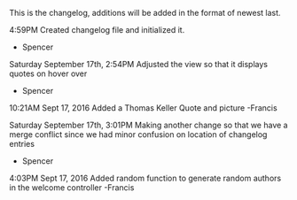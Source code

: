 This is the changelog, additions will be added in the  format of newest last.

4:59PM
Created changelog file and initialized it.
- Spencer

Saturday September 17th, 2:54PM
Adjusted the view so that it displays quotes on hover over
- Spencer

10:21AM Sept 17, 2016
Added a Thomas Keller Quote and picture
-Francis

Saturday September 17th, 3:01PM
Making another change so that we have a merge conflict since we had minor confusion on location of changelog entries
- Spencer

4:03PM Sept 17, 2016
Added random function to generate random authors in the welcome controller
-Francis
